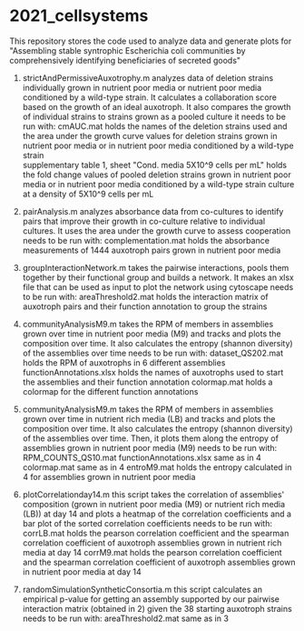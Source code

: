 # 2021_cellsystems

This repository stores the code used to analyze data and generate plots for "Assembling stable syntrophic Escherichia coli communities by comprehensively identifying beneficiaries of secreted goods"

1. strictAndPermissiveAuxotrophy.m 
  analyzes data of deletion strains individually grown in nutrient poor media or nutrient poor media conditioned by a wild-type strain. It calculates a collaboration score based on the growth of an ideal auxotroph. It also compares the growth of individual strains to strains grown as a pooled culture
  it needs to be run with:
    cmAUC.mat
      holds the names of the deletion strains used and the area under the growth curve values for deletion strains grown in nutrient poor media or in nutrient poor media conditioned by a wild-type strain   
   supplementary table 1, sheet "Cond. media 5X10^9 cells per mL" 
      holds the fold change values of pooled deletion strains grown in nutrient poor media or in nutrient poor media conditioned by a wild-type strain culture at a density of 5X10^9 cells per mL

2. pairAnalysis.m 
  analyzes absorbance data from co-cultures to identify pairs that improve their growth in co-culture relative to individual cultures. It uses the area under the growth curve to assess cooperation
  needs to be run with:
    complementation.mat
      holds the absorbance measurements of 1444 auxotroph pairs grown in nutrient poor media 
      
3. groupInteractionNetwork.m 
  takes the pairwise interactions, pools them together by their functional group and builds a network. It makes an xlsx file that can be used as input to plot the network using cytoscape
  needs to be run with:
    areaThreshold2.mat
      holds the interaction matrix of auxotroph pairs and their function annotation to group the strains
      
4. communityAnalysisM9.m 
  takes the RPM of members in assemblies grown over time in nutrient poor media (M9) and tracks and plots the composition over time. It also calculates the entropy (shannon diversity) of the assemblies over time
  needs to be run with:
    dataset_QS202.mat 
      holds the RPM of auxotrophs in 6 different assemblies
    functionAnnotations.xlsx 
      holds the names of auxotrophs used to start the assemblies and their function annotation
    colormap.mat
      holds a colormap for the different function annotations
      
5. communityAnalysisM9.m 
  takes the RPM of members in assemblies grown over time in nutrient rich media (LB) and tracks and plots the composition over time. It also calculates the entropy (shannon diversity) of the assemblies over time. Then, it plots them along the entropy of assemblies grown in nutrient poor media (M9)
  needs to be run with:
    RPM_COUNTS_QS10.mat
    functionAnnotations.xlsx
      same as in 4
    colormap.mat
      same as in 4
    entroM9.mat
      holds the entropy calculated in 4 for assemblies grown in nutrient poor media
      
6. plotCorrelationday14.m 
this script takes the correlation of assemblies' composition (grown in nutrient poor media (M9) or nutrient rich media (LB)) at day 14 and plots a heatmap of the correlation coefficients and a bar plot of the sorted correlation coefficients
  needs to be run with:
    corrLB.mat 
      holds the pearson correlation coefficient and the spearman correlation coefficient of auxotroph assemblies grown in nutrient rich media at day 14
    corrM9.mat
      holds the pearson correlation coefficient and the spearman correlation coefficient of auxotroph assemblies grown in nutrient poor media at day 14
      
7. randomSimulationSyntheticConsortia.m 
this script calculates an empirical p-value for getting an assembly supported by our pairwise interaction matrix (obtained in 2) given the 38 starting auxotroph strains
  needs to be run with:
    areaThreshold2.mat
      same as in 3
